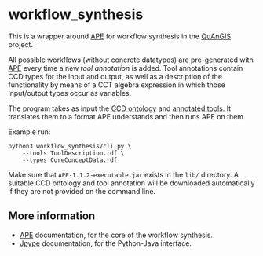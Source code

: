 workflow_synthesis
===============================================================================

This is a wrapper around [APE](https://github.com/sanctuuary/APE) for workflow 
synthesis in the [QuAnGIS](https://questionbasedanalysis.com) project. 

All possible workflows (without concrete datatypes) are pre-generated with 
[APE](https://github.com/sanctuuary/APE) every time a new *tool annotation* is 
added. Tool annotations contain CCD types for the input and output, as well as 
a description of the functionality by means of a CCT algebra expression in 
which those input/output types occur as variables.

The program takes as input the [CCD 
ontology](https://github.com/simonscheider/QuAnGIS/tree/master/Ontology/CoreConceptData.ttl) 
and [annotated 
tools](https://github.com/simonscheider/QuAnGIS/tree/master/ToolRepository/ToolDescription.ttl). 
It translates them to a format APE understands and then runs APE on them.

Example run:

    python3 workflow_synthesis/cli.py \
        --tools ToolDescription.rdf \
        --types CoreConceptData.rdf

Make sure that `APE-1.1.2-executable.jar` exists in the `lib/` directory. A 
suitable CCD ontology and tool annotation will be downloaded automatically if 
they are not provided on the command line.


More information
-------------------------------------------------------------------------------

-   [APE](https://ape-framework.readthedocs.io/) documentation, for the core 
    of the workflow synthesis.
-   [Jpype](https://jpype.readthedocs.io/) documentation, for the Python-Java 
    interface.

